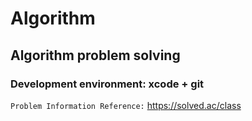 # Algorithm

## Algorithm problem solving

### Development environment: xcode + git

`Problem Information Reference:` https://solved.ac/class

